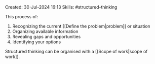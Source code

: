 Created: 30-Jul-2024 16:13
Skills: #structured-thinking

This process of:

1. Recognizing the current [[Define the problem|problem]] or situation
2. Organizing available information 
3. Revealing gaps and opportunities
4. Identifying your options

Structured thinking can be organised with a [[Scope of work|scope of work]].
